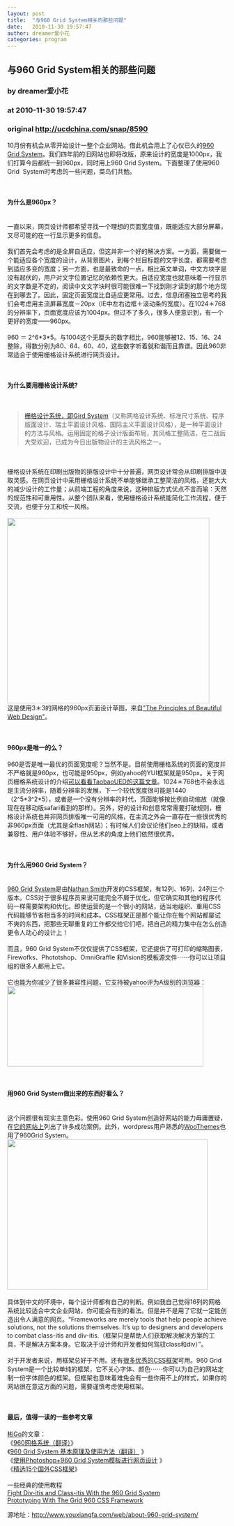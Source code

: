 ```yaml
---
layout: post
title:  "与960 Grid System相关的那些问题"
date:   2010-11-30 19:57:47
author: dreamer爱小花
categories: program
---
```


## 与960 Grid System相关的那些问题
### by dreamer爱小花
### at 2010-11-30 19:57:47
### original <http://ucdchina.com/snap/8590>

<p>10月份有机会从零开始设计一整个企业网站。借此机会用上了心仪已久的<a href="http://960.gs/">960 Grid System</a>。我们四年前的旧网站也即将改版，原来设计的宽度是1000px，我们打算今后都统一到960px，同时用上960 Grid System。下面整理了使用960 Grid  System时考虑的一些问题，菜鸟们共勉。</p>
<p> </p>
 
<h4><strong>为什么是960px？</strong></h4>
 
<p><br>一直以来，网页设计师都希望寻找一个理想的页面宽度值，既能适应大部分屏幕，又尽可能的在一行显示更多的信息。<br><br>我们首先会考虑的是全屏自适应，但这并非一个好的解决方案。一方面，需要做一个能适应各个宽度的设计，从背景图片，到每个栏目标题的文字长度，都需要考虑到适应多变的宽度；另一方面，也是最致命的一点，相比英文单词，中文方块字是没有起伏的，用户对文字位置记忆的依赖性更大。自适应宽度也就意味着一行显示的文字数是不定的，阅读中文文字块时很可能很难一下找到刚才读到的那个地方现在到哪去了。因此，固定页面宽度比自适应更常用。过去，信息闭塞独立思考的我们会考虑用主流屏幕宽度－20px（IE中左右边框＋滚动条的宽度）。在1024＊768的分辨率下，页面宽度应该为1004px。但过不了多久，很多人便意识到，有一个更好的宽度——960px。<br><br>960 ＝ 2^6*3*5。与1004这个无厘头的数字相比，960能够被12、15、16、24整除，得数分别为80、64、60、40，这些数字听着就和谐而且靠谱。因此960非常适合于使用栅格设计系统进行网页设计。</p>
<p> </p>
 
<h4><strong>为什么要用栅格设计系统?</strong></h4>
 
<p> </p>
 <blockquote><a href="http://zh.wikipedia.org/w/index.php?title=%E6%A0%85%E6%A0%BC%E8%AE%BE%E8%AE%A1&amp;variant=zh-cn">栅格设计系统，即Gird System</a>（又称网格设计系统、标准尺寸系统、程序版面设计、瑞士平面设计风格、国际主义平面设计风格），是一种平面设计的方法与风格。运用固定的格子设计版面布局，其风格工整简洁，在二战后大受欢迎，已成为今日出版物设计的主流风格之一。</blockquote> 
<p><br><br>栅格设计系统在印刷出版物的排版设计中十分普遍，网页设计常会从印刷排版中汲取灵感。在网页设计中采用栅格设计系统不单能够继承工整简洁的风格，还能大大的减少设计的工作量；从前端工程的角度来说，这种排版方式优点不言而喻：天然的规范性和可重用性。从整个团队来看，使用栅格设计系统能简化工作流程，便于交流，也便于分工和统一风格。<br><br><img title="3gird_accomplish" src="http://www.youxiangfa.com/wordpress/wp-content/uploads/2010/11/3gird_accomplish.jpg" alt="" width="464" height="425"><br>这是使用3＊3的网格的960px页面设计草图，来自<a href="http://book.douban.com/subject/1998410/">"The Principles of Beautiful Web Design"</a>。</p>
<p> </p>
 
<h4><strong>960px是唯一的么？</strong></h4>
 
<p>960是否是唯一最优的页面宽度呢？当然不是。目前使用栅格系统的页面的宽度并不严格就是960px，也可能是950px，例如yahoo的YUI框架就是950px。关于网页栅格系统设计的介绍<a href="http://ued.taobao.com/blog/2008/09/17/grid_systems/">可以看看TaobaoUED的这篇文章</a>。1024＊768也不会永远是主流分辨率，随着分辨率的发展，下一个较优宽度很可能是1440（2^5*3^2*5），或者是一个没有分辨率的时代，页面能够按比例自动缩放（就像现在在移动版safari看到的那样）。另外，好的设计和创意常常需要打破规则，栅格设计系统也并非网页排版唯一可用的风格，在主流之外会一直存在一些很优秀的非960px页面（尤其是全flash网站）；有时候人们会议论他们seo上的缺陷，或者兼容性、用户体验不够好，但从艺术的角度上他们依然很优秀。</p>
<p> </p>
 
<h4><strong>为什么用960 Grid System？</strong></h4>
 
<p><br><a href="http://960.gs/">960 Grid System</a>是由<a href="http://sonspring.com/">Nathan Smith</a>开发的CSS框架，有12列、16列、24列三个版本。CSS对于很多程序员来说可能完全不屑于优化，但它确实和其他的程序代码一样需要架构和优化。即使运营的是一个很小的网站，适当地组织、重用CSS代码能够节省相当多的时间和成本。CSS框架正是那个能让你在每个网站都屡试不爽的东西，把那些无聊重复的工作都交给它们吧，把自己的精力集中在怎么创造更令人动心的设计上！<br><br>而且，960 Grid System不仅仅提供了CSS框架，它还提供了可打印的缩略图表，Firewofks、Phototshop、OmniGraffle 和Vision的模板源文件⋯⋯你可以让项目组的很多人都用上它。<br><br>它也能为你减少了很多兼容性问题，它支持被yahoo评为A级别的浏览器：<br><img title="960-grid-system-093" src="http://www.youxiangfa.com/wordpress/wp-content/uploads/2010/11/960-grid-system-093.gif" alt="" width="450" height="184"></p>
<p> </p>
 
<h4><strong>用960 Grid System做出来的东西好看么？</strong></h4>
 
<p><br>这个问题很有现实主意色彩。使用960 Grid System创造好网站的能力毋庸置疑，在<a href="http://960.gs/">它的网站上</a>列出了许多成功案例。此外，wordpress用户熟悉的<a href="http://www.woothemes.com/">WooThemes</a>也用了960Grid System。<br><a href="http://www.woothemes.com/"><img title="caffeinated" src="http://www.youxiangfa.com/wordpress/wp-content/uploads/2010/11/caffeinated.jpg" alt="" width="460" height="345"></a><br><br>具体到中文的环境中，每个设计师都有自己的判断。例如我自己觉得16列的网格系统比较适合中文企业网站，你可能会有别的看法。但是并不是用了它就一定能创造出令人满意的网页。“Frameworks are merely tools that help people achieve solutions, not the solutions themselves. It’s up to designers and developers to combat class-itis and div-itis.（框架只是帮助人们获取解决解决方案的工具，不是解决方案本身。它取决于设计师和开发者如何驾驭class和div）”。<br><br>对于开发者来说，用框架总好于不用。还有<a href="http://blog.bingo929.com/css-frameworks-15.html">很多优秀的CSS框架</a>可用。960 Grid System是一个比较单纯的框架，它不关心字体、颜色⋯⋯你可以为自己的网站定制一份字体颜色的框架。但框架也意味着难免会有一些你用不上的样式，如果你的网站很在意这方面的问题，需要谨慎考虑使用框架。</p>
<p> </p>
 
<h4><strong>最后，值得一读的一些参考文章</strong></h4>
 
<p><a href="http://blog.bingo929.com">彬Go</a>的文章：<br>《<a href="http://blog.bingo929.com/960-grid-system-css.html">960网格系统（翻译）</a>》<br>《<a href="http://blog.bingo929.com/960-css-framework-learn-the-basics.html">960 Grid System 基本原理及使用方法（翻译）</a> 》<br>《<a href="http://blog.bingo929.com/photoshop-960-grid-system-web-design.html">使用Photoshop+960 Grid System模板进行网页设计</a> 》<br>《<a href="http://blog.bingo929.com/css-frameworks-15.html">精选15个国外CSS框架</a>》<br><br>一些经典的使用教程<br><a href="http://www.webdesignerdepot.com/2010/03/fight-div-itis-and-class-itis-with-the-960-grid-system/">Fight Div-itis and Class-itis With the 960 Grid System</a><br><a href="http://net.tutsplus.com/tutorials/html-css-techniques/prototyping-with-the-grid-960-css-framework/">Prototyping With The Grid 960 CSS Framework</a></p><p>源地址：<a href="http://www.youxiangfa.com/web/about-960-grid-system/">http://www.youxiangfa.com/web/about-960-grid-system/</a></p>